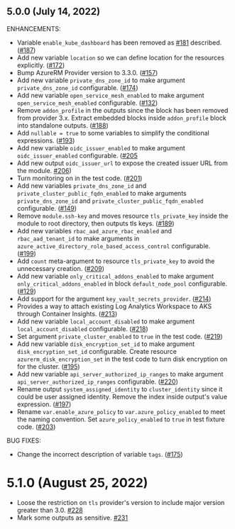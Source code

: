 ## 5.0.0 (July 14, 2022)

ENHANCEMENTS:

* Variable `enable_kube_dashboard` has been removed as [#181](https://github.com/Azure/terraform-azurerm-aks/issues/181) described. ([#187](https://github.com/Azure/terraform-azurerm-aks/pull/187))
* Add new variable `location` so we can define location for the resources explicitly. ([#172](https://github.com/Azure/terraform-azurerm-aks/pull/172))
* Bump AzureRM Provider version to 3.3.0.  ([#157](https://github.com/Azure/terraform-azurerm-aks/pull/157))
* Add new variable `private_dns_zone_id` to make argument `private_dns_zone_id` configurable. ([#174](https://github.com/Azure/terraform-azurerm-aks/pull/174))
* Add new variable `open_service_mesh_enabled` to make argument `open_service_mesh_enabled` configurable. ([#132](https://github.com/Azure/terraform-azurerm-aks/pull/132))
* Remove `addon_profile` in the outputs since the block has been removed from provider 3.x. Extract embedded blocks inside `addon_profile` block into standalone outputs. ([#188](https://github.com/Azure/terraform-azurerm-aks/pull/188))
* Add `nullable = true` to some variables to simplify the conditional expressions. ([#193](https://github.com/Azure/terraform-azurerm-aks/pull/193))
* Add new variable `oidc_issuer_enabled` to make argument `oidc_issuer_enabled` configurable. ([#205](https://github.com/Azure/terraform-azurerm-aks/pull/205) 
* Add new output `oidc_issuer_url` to expose the created issuer URL from the module. [#206](https://github.com/Azure/terraform-azurerm-aks/pull/206))
* Turn monitoring on in the test code. ([#201](https://github.com/Azure/terraform-azurerm-aks/pull/201))
* Add new variables `private_dns_zone_id` and `private_cluster_public_fqdn_enabled` to make arguments `private_dns_zone_id` and `private_cluster_public_fqdn_enabled` configurable. ([#149](https://github.com/Azure/terraform-azurerm-aks/pull/149))
* Remove `module.ssh-key` and moves resource `tls_private_key` inside the module to root directory, then outputs tls keys. ([#189](https://github.com/Azure/terraform-azurerm-aks/pull/189))
* Add new variables `rbac_aad_azure_rbac_enabled` and `rbac_aad_tenant_id` to make arguments in `azure_active_directory_role_based_access_control` configurable. ([#199](https://github.com/Azure/terraform-azurerm-aks/pull/199))
* Add `count` meta-argument to resource `tls_private_key` to avoid the unnecessary creation. ([#209](https://github.com/Azure/terraform-azurerm-aks/pull/209))
* Add new variable `only_critical_addons_enabled` to make argument `only_critical_addons_enabled` in block `default_node_pool` configurable. ([#129](https://github.com/Azure/terraform-azurerm-aks/pull/129))
* Add support for the argument `key_vault_secrets_provider`. ([#214](https://github.com/Azure/terraform-azurerm-aks/pull/214))
* Provides a way to attach existing Log Analytics Workspace to AKS through Container Insights. ([#213](https://github.com/Azure/terraform-azurerm-aks/pull/213))
* Add new variable `local_account_disabled` to make argument `local_account_disabled` configurable. ([#218](https://github.com/Azure/terraform-azurerm-aks/pull/218))
* Set argument `private_cluster_enabled` to `true` in the test code. ([#219](https://github.com/Azure/terraform-azurerm-aks/pull/219))
* Add new variable `disk_encryption_set_id` to make argument `disk_encryption_set_id` configurable. Create resource `azurerm_disk_encryption_set` in the test code to turn disk encryption on for the cluster. ([#195](https://github.com/Azure/terraform-azurerm-aks/pull/195))
* Add new variable `api_server_authorized_ip_ranges` to make argument `api_server_authorized_ip_ranges` configurable. ([#220](https://github.com/Azure/terraform-azurerm-aks/pull/220))
* Rename output `system_assigned_identity` to `cluster_identity` since it could be user assigned identity. Remove the index inside output's value expression. ([#197](https://github.com/Azure/terraform-azurerm-aks/pull/197))
* Rename `var.enable_azure_policy` to `var.azure_policy_enabled` to meet the naming convention. Set `azure_policy_enabled` to `true` in test fixture code. ([#203](https://github.com/Azure/terraform-azurerm-aks/pull/203))

BUG FIXES:

* Change the incorrect description of variable `tags`. ([#175](https://github.com/Azure/terraform-azurerm-aks/pull/175))

# 5.1.0 (August 25, 2022)

* Loose the restriction on `tls` provider's version to include major version greater than 3.0. [#228](https://github.com/Azure/terraform-azurerm-aks/issues/228)
* Mark some outputs as sensitive. [#231](https://github.com/Azure/terraform-azurerm-aks/pull/231)